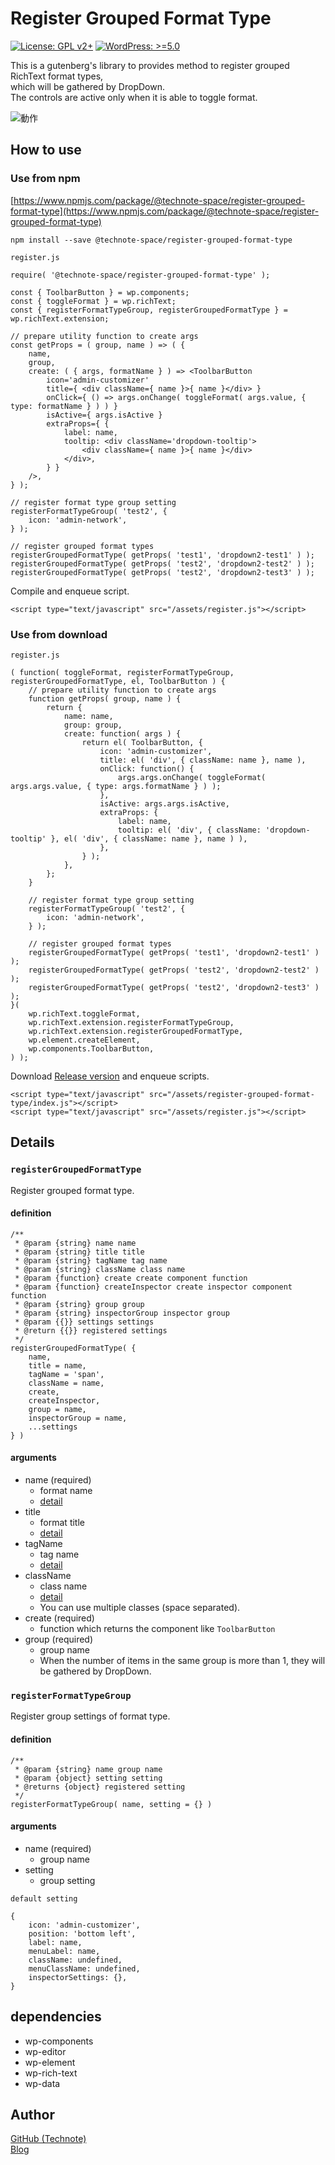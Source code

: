 # Register Grouped Format Type

[![License: GPL v2+](https://img.shields.io/badge/License-GPL%20v2%2B-blue.svg)](http://www.gnu.org/licenses/gpl-2.0.html)
[![WordPress: >=5.0](https://img.shields.io/badge/WordPress-%3E%3D5.0-brightgreen.svg)](https://wordpress.org/)

This is a gutenberg's library to provides method to register grouped RichText format types,   
which will be gathered by DropDown.  
The controls are active only when it is able to toggle format.

![動作](https://raw.githubusercontent.com/technote-space/register-grouped-format-type/master/screenshot1.png)

## How to use
### Use from npm
[https://www.npmjs.com/package/@technote-space/register-grouped-format-type](https://www.npmjs.com/package/@technote-space/register-grouped-format-type)

```
npm install --save @technote-space/register-grouped-format-type
```

`register.js`
```
require( '@technote-space/register-grouped-format-type' );

const { ToolbarButton } = wp.components;
const { toggleFormat } = wp.richText;
const { registerFormatTypeGroup, registerGroupedFormatType } = wp.richText.extension;

// prepare utility function to create args
const getProps = ( group, name ) => ( {
	name,
	group,
	create: ( { args, formatName } ) => <ToolbarButton
		icon='admin-customizer'
		title={ <div className={ name }>{ name }</div> }
		onClick={ () => args.onChange( toggleFormat( args.value, { type: formatName } ) ) }
		isActive={ args.isActive }
		extraProps={ {
			label: name,
			tooltip: <div className='dropdown-tooltip'>
				<div className={ name }>{ name }</div>
			</div>,
		} }
	/>,
} );

// register format type group setting
registerFormatTypeGroup( 'test2', {
	icon: 'admin-network',
} );

// register grouped format types
registerGroupedFormatType( getProps( 'test1', 'dropdown2-test1' ) );
registerGroupedFormatType( getProps( 'test2', 'dropdown2-test2' ) );
registerGroupedFormatType( getProps( 'test2', 'dropdown2-test3' ) );

```

Compile and enqueue script.

```
<script type="text/javascript" src="/assets/register.js"></script>
```

### Use from download

`register.js`
```
( function( toggleFormat, registerFormatTypeGroup, registerGroupedFormatType, el, ToolbarButton ) {
	// prepare utility function to create args
	function getProps( group, name ) {
		return {
			name: name,
			group: group,
			create: function( args ) {
				return el( ToolbarButton, {
					icon: 'admin-customizer',
					title: el( 'div', { className: name }, name ),
					onClick: function() {
						args.args.onChange( toggleFormat( args.args.value, { type: args.formatName } ) );
					},
					isActive: args.args.isActive,
					extraProps: {
						label: name,
						tooltip: el( 'div', { className: 'dropdown-tooltip' }, el( 'div', { className: name }, name ) ),
					},
				} );
			},
		};
	}

	// register format type group setting
	registerFormatTypeGroup( 'test2', {
		icon: 'admin-network',
	} );

	// register grouped format types
	registerGroupedFormatType( getProps( 'test1', 'dropdown2-test1' ) );
	registerGroupedFormatType( getProps( 'test2', 'dropdown2-test2' ) );
	registerGroupedFormatType( getProps( 'test2', 'dropdown2-test3' ) );
}(
	wp.richText.toggleFormat,
	wp.richText.extension.registerFormatTypeGroup,
	wp.richText.extension.registerGroupedFormatType,
	wp.element.createElement,
	wp.components.ToolbarButton,
) );

```

Download [Release version](https://raw.githubusercontent.com/technote-space/register-grouped-format-type/master/build/index.js) and enqueue scripts.
```
<script type="text/javascript" src="/assets/register-grouped-format-type/index.js"></script>
<script type="text/javascript" src="/assets/register.js"></script>
```


## Details
### `registerGroupedFormatType`
Register grouped format type.
#### definition
```
/**
 * @param {string} name name
 * @param {string} title title
 * @param {string} tagName tag name
 * @param {string} className class name
 * @param {function} create create component function
 * @param {function} createInspector create inspector component function
 * @param {string} group group
 * @param {string} inspectorGroup inspector group
 * @param {{}} settings settings
 * @return {{}} registered settings
 */
registerGroupedFormatType( {
	name,
	title = name,
	tagName = 'span',
	className = name,
	create,
	createInspector,
	group = name,
	inspectorGroup = name,
	...settings
} )
```
#### arguments
- name (required)
  - format name
  - [detail](https://github.com/WordPress/gutenberg/blob/release/5.6/packages/rich-text/src/register-format-type.js#L17)
- title
  - format title
  - [detail](https://github.com/WordPress/gutenberg/blob/release/5.6/packages/rich-text/src/register-format-type.js#L211)
- tagName
  - tag name
  - [detail](https://github.com/WordPress/gutenberg/blob/release/5.6/packages/rich-text/src/register-format-type.js#L19)
- className
  - class name
  - [detail](https://github.com/WordPress/gutenberg/blob/release/5.6/packages/rich-text/src/register-format-type.js#L20)
  - You can use multiple classes (space separated).
- create (required)
  - function which returns the component like `ToolbarButton`
- group (required)
  - group name
  - When the number of items in the same group is more than 1, they will be gathered by DropDown.

### `registerFormatTypeGroup`
Register group settings of format type.  
#### definition
```
/**
 * @param {string} name group name
 * @param {object} setting setting
 * @returns {object} registered setting
 */
registerFormatTypeGroup( name, setting = {} )
```  
#### arguments
- name (required)
  - group name
- setting
  - group setting  
  
`default setting`
```
{
	icon: 'admin-customizer',
	position: 'bottom left',
	label: name,
	menuLabel: name,
	className: undefined,
	menuClassName: undefined,
	inspectorSettings: {},
}
```

## dependencies
- wp-components
- wp-editor
- wp-element
- wp-rich-text
- wp-data

## Author
[GitHub (Technote)](https://github.com/technote-space)  
[Blog](https://technote.space)
